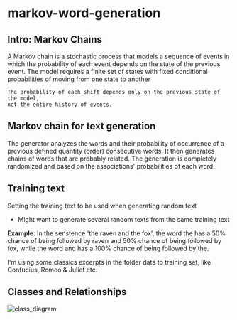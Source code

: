 # markov-word-generation

## Intro: Markov Chains

A Markov chain is a stochastic process that models a sequence of events in which the probability of each event depends on the state of the previous event. The model requires a finite set of states with fixed conditional probabilities of moving from one state to another

```
The probability of each shift depends only on the previous state of the model, 
not the entire history of events.
```

## Markov chain for text generation

The generator analyzes the words and their probability of occurrence of a previous defined quantity (order) consecutive words. It then generates chains of words that are probably related. The generation is completely randomized and based on the associations' probabilities of each word.

## Training text

Setting the training text to be used when generating random text
* Might want to generate several random texts from the same training text

**Example**: In the senstence 'the raven and the fox', the word the has a 50% chance of being followed by raven and 50% chance of being followed by fox, while the word and has a 100% chance of being followed by the.

I'm using some classics excerpts in the folder data to training set, like Confucius, Romeo & Juliet etc.

## Classes and Relationships

![class_diagram](class_diagram.png)